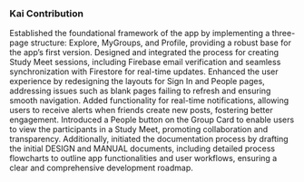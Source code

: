 ### Kai Contribution ###

Established the foundational framework of the app by implementing a three-page structure: Explore, MyGroups, and Profile, providing a robust base for the app’s first version. Designed and integrated the process for creating Study Meet sessions, including Firebase email verification and seamless synchronization with Firestore for real-time updates. Enhanced the user experience by redesigning the layouts for Sign In and People pages, addressing issues such as blank pages failing to refresh and ensuring smooth navigation. Added functionality for real-time notifications, allowing users to receive alerts when friends create new posts, fostering better engagement. Introduced a People button on the Group Card to enable users to view the participants in a Study Meet, promoting collaboration and transparency. Additionally, initiated the documentation process by drafting the initial DESIGN and MANUAL documents, including detailed process flowcharts to outline app functionalities and user workflows, ensuring a clear and comprehensive development roadmap.
